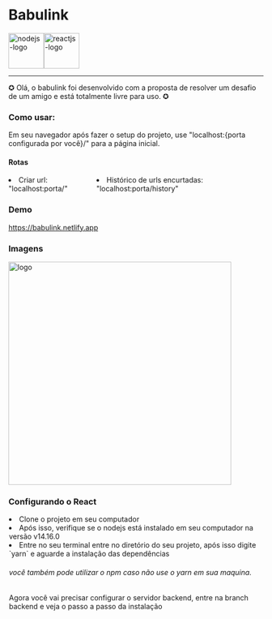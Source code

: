 # Babulink

<div style="display: flex;">
<img src="https://img.shields.io/badge/Node.js-43853D?style=for-the-badge&logo=node.js&logoColor=white" alt="nodejs-logo" width="70px" />
<img src="https://img.shields.io/badge/React-20232A?style=for-the-badge&logo=react&logoColor=61DAFB" alt="reactjs-logo" width="70px"  />
</div>

---
  ✪ Olá, o babulink foi desenvolvido com a proposta de resolver um desafio de um amigo e está totalmente livre para uso. ✪
  
  <h3> Como usar:</h2>
  <p>Em seu navegador após fazer o setup do projeto, use "localhost:{porta configurada por você}/" para a página inicial.</p>
  <h4>Rotas</h4>
  <div style="display: flex; outline: none;">
  <li>Criar url: "localhost:porta/"</li>
  <li>Histórico de urls encurtadas: "localhost:porta/history"</li>
  </div>
  
<h3>Demo</h3>
<a href="https://babulink.netlify.app">https://babulink.netlify.app</a>

<h3>Imagens</h3>
<img src="https://user-images.githubusercontent.com/63478331/114485970-3f7d7480-9be3-11eb-921b-492429ef3c81.png" width="440px" alt="logo">  

 <h3>Configurando o React</h3>
 
 <div style="margin: 1px;">
 <li>Clone o projeto em seu computador</li>
 <li>Após isso, verifique se o nodejs está instalado em seu computador na versão v14.16.0</li>
 <li>Entre no seu terminal entre no diretório do seu projeto, após isso digite `yarn` e aguarde a instalação das dependências</li>
 
 <h6>você também pode utilizar o npm caso não use o yarn em sua maquina.</h6>
 
 <p>Agora você vai precisar configurar o servidor backend, entre na branch backend e veja o passo a passo da instalação</p>
 </div>
